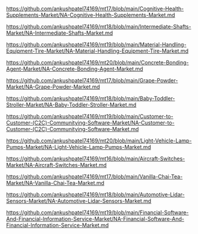 <p><a href="https://github.com/ankushpatel74169/mt17/blob/main/Cognitive-Health-Supplements-Market/NA-Cognitive-Health-Supplements-Market.md">https://github.com/ankushpatel74169/mt17/blob/main/Cognitive-Health-Supplements-Market/NA-Cognitive-Health-Supplements-Market.md</a></p><p><a href="https://github.com/ankushpatel74169/mt18/blob/main/Intermediate-Shafts-Market/NA-Intermediate-Shafts-Market.md">https://github.com/ankushpatel74169/mt18/blob/main/Intermediate-Shafts-Market/NA-Intermediate-Shafts-Market.md</a></p><p><a href="https://github.com/ankushpatel74169/mt19/blob/main/Material-Handling-Equipment-Tire-Market/NA-Material-Handling-Equipment-Tire-Market.md">https://github.com/ankushpatel74169/mt19/blob/main/Material-Handling-Equipment-Tire-Market/NA-Material-Handling-Equipment-Tire-Market.md</a></p><p><a href="https://github.com/ankushpatel74169/mt20/blob/main/Concrete-Bonding-Agent-Market/NA-Concrete-Bonding-Agent-Market.md">https://github.com/ankushpatel74169/mt20/blob/main/Concrete-Bonding-Agent-Market/NA-Concrete-Bonding-Agent-Market.md</a></p><p><a href="https://github.com/ankushpatel74169/mt17/blob/main/Grape-Powder-Market/NA-Grape-Powder-Market.md">https://github.com/ankushpatel74169/mt17/blob/main/Grape-Powder-Market/NA-Grape-Powder-Market.md</a></p><p><a href="https://github.com/ankushpatel74169/mt18/blob/main/Baby-Toddler-Stroller-Market/NA-Baby-Toddler-Stroller-Market.md">https://github.com/ankushpatel74169/mt18/blob/main/Baby-Toddler-Stroller-Market/NA-Baby-Toddler-Stroller-Market.md</a></p><p><a href="https://github.com/ankushpatel74169/mt19/blob/main/Customer-to-Customer-(C2C)-Communitying-Software-Market/NA-Customer-to-Customer-(C2C)-Communitying-Software-Market.md">https://github.com/ankushpatel74169/mt19/blob/main/Customer-to-Customer-(C2C)-Communitying-Software-Market/NA-Customer-to-Customer-(C2C)-Communitying-Software-Market.md</a></p><p><a href="https://github.com/ankushpatel74169/mt20/blob/main/Light-Vehicle-Lamp-Pumps-Market/NA-Light-Vehicle-Lamp-Pumps-Market.md">https://github.com/ankushpatel74169/mt20/blob/main/Light-Vehicle-Lamp-Pumps-Market/NA-Light-Vehicle-Lamp-Pumps-Market.md</a></p><p><a href="https://github.com/ankushpatel74169/mt16/blob/main/Aircraft-Switches-Market/NA-Aircraft-Switches-Market.md">https://github.com/ankushpatel74169/mt16/blob/main/Aircraft-Switches-Market/NA-Aircraft-Switches-Market.md</a></p><p><a href="https://github.com/ankushpatel74169/mt17/blob/main/Vanilla-Chai-Tea-Market/NA-Vanilla-Chai-Tea-Market.md">https://github.com/ankushpatel74169/mt17/blob/main/Vanilla-Chai-Tea-Market/NA-Vanilla-Chai-Tea-Market.md</a></p><p><a href="https://github.com/ankushpatel74169/mt18/blob/main/Automotive-Lidar-Sensors-Market/NA-Automotive-Lidar-Sensors-Market.md">https://github.com/ankushpatel74169/mt18/blob/main/Automotive-Lidar-Sensors-Market/NA-Automotive-Lidar-Sensors-Market.md</a></p><p><a href="https://github.com/ankushpatel74169/mt19/blob/main/Financial-Software-And-Financial-Information-Service-Market/NA-Financial-Software-And-Financial-Information-Service-Market.md">https://github.com/ankushpatel74169/mt19/blob/main/Financial-Software-And-Financial-Information-Service-Market/NA-Financial-Software-And-Financial-Information-Service-Market.md</a></p>
